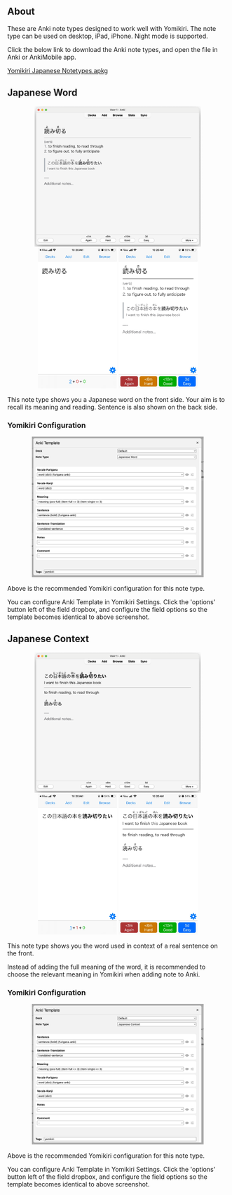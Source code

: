 ## About

These are Anki note types designed to work well with Yomikiri. 
The note type can be used on desktop, iPad, iPhone. 
Night mode is supported.


Click the below link to download the Anki note types, and open the file in Anki or AnkiMobile app.

<a href="https://raw.githubusercontent.com/bluegreenmagick/yomikiri/main/extra/resources/anki/Yomikiri%20Japanese%20Notetypes.apkg">Yomikiri Japanese Notetypes.apkg</a>


## Japanese Word

<p align="center">
  <img src="./extra/resources/anki/yomikiri_anki_jp_word_back.png" height="320"/>
  <img src="./extra/resources/anki/yomikiri_anki_iphone_jp_word_front.jpeg" height="320"/>
  <img src="./extra/resources/anki/yomikiri_anki_iphone_jp_word_back.jpeg" height="320"/>
</p>

This note type shows you a Japanese word on the front side. Your aim is to recall its meaning and reading. Sentence is also shown on the back side.


### Yomikiri Configuration

<p align="center">
  <img src="./extra/resources/anki/yomikiri_anki_template_jp_word.png" height="320"/>
</p>

Above is the recommended Yomikiri configuration for this note type.

You can configure Anki Template in Yomikiri Settings. Click the 'options' button left of the field dropbox, and configure the field options so the template becomes identical to above screenshot.

## Japanese Context

<p align="center">
  <img src="./extra/resources/anki/yomikiri_anki_jp_context_back.png" height="320"/>
  <img src="./extra/resources/anki/yomikiri_anki_iphone_jp_context_front.jpeg" height="320"/>
  <img src="./extra/resources/anki/yomikiri_anki_iphone_jp_context_back.jpeg" height="320"/>
</p>

This note type shows you the word used in context of a real sentence on the front.

Instead of adding the full meaning of the word, it is recommended to choose the relevant meaning in Yomikiri when adding note to Anki.

### Yomikiri Configuration

<p align="center">
  <img src="./extra/resources/anki/yomikiri_anki_template_jp_context.png" height="320"/>
</p>

Above is the recommended Yomikiri configuration for this note type.

You can configure Anki Template in Yomikiri Settings. Click the 'options' button left of the field dropbox, and configure the field options so the template becomes identical to above screenshot.